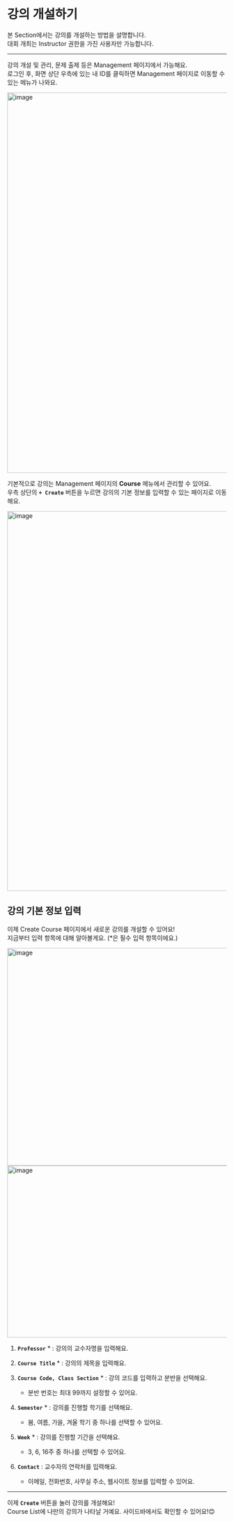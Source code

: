 # 강의 개설하기

본 Section에서는 강의를 개설하는 방법을 설명합니다.    
대회 개최는 Instructor 권한을 가진 사용자만 가능합니다.        

---

강의 개설 및 관리, 문제 출제 등은 Management 페이지에서 가능해요.   
로그인 후, 화면 상단 우측에 있는 내 ID를 클릭하면 Management 페이지로 이동할 수 있는 메뉴가 나와요.  

<img width="1368" height="874" alt="image" src="https://github.com/user-attachments/assets/20c18e63-896a-47c2-a0c0-286dd06da3eb" />    
   


기본적으로 강의는 Management 페이지의 **Course** 메뉴에서 관리할 수 있어요.  
우측 상단의 **`+ Create`** 버튼을 누르면 강의의 기본 정보를 입력할 수 있는 페이지로 이동해요.   


<img width="1893" height="873" alt="image" src="https://github.com/user-attachments/assets/14c52b32-ba09-475b-82cd-1b03f3689c32" />  



## 강의 기본 정보 입력

이제 Create Course 페이지에서 새로운 강의를 개설할 수 있어요!   
지금부터 입력 항목에 대해 알아볼게요. (*은 필수 입력 항목이에요.)      

<img width="671" height="500" alt="image" src="https://github.com/user-attachments/assets/859ffc1e-7d09-4b83-a7cf-917f7ec39f16" /><img width="697" height="395" alt="image" src="https://github.com/user-attachments/assets/0dddb3ca-59e4-4c6a-8a55-61b7cc5ff2e7" />  


1. **`Professor`** * : 강의의 교수자명을 입력해요.

2. **`Course Title`** * : 강의의 제목을 입력해요.
   
3. **`Course Code, Class Section`** * : 강의 코드를 입력하고 분반을 선택해요.
   - 분반 번호는 최대 99까지 설정할 수 있어요.

5. **`Semester`** * : 강의를 진행할 학기를 선택해요.
   - 봄, 여름, 가을, 겨울 학기 중 하나를 선택할 수 있어요.
  
6. **`Week`** * : 강의를 진행할 기간을 선택해요.
   - 3, 6, 16주 중 하나를 선택할 수 있어요.

7. **`Contact`** : 교수자의 연락처를 입력해요.
   - 이메일, 전화번호, 사무실 주소, 웹사이트 정보를 입력할 수 있어요. 

---

이제 **`Create`** 버튼을 눌러 강의를 개설해요!  
Course List에 나만의 강의가 나타날 거예요. 사이드바에서도 확인할 수 있어요!😊   
